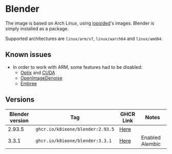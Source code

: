 # Blender
The image is based on Arch Linux, using [lopsided](https://github.com/lopsided98/archlinux-docker)'s images. Blender is simply installed as a package.

Supported architectures are `linux/arm/v7`, `linux/aarch64` and `linux/amd64`.

## Known issues
 - In order to work with ARM, some features had to be disabled:
   - [Optix](https://developer.nvidia.com/rtx/ray-tracing/optix) and [CUDA](https://developer.nvidia.com/cuda-toolkit)
   - [OpenImageDenoise](https://www.openimagedenoise.org/)
   - [Embree](https://www.embree.org/)

## Versions
| Blender version | Tag                              | GHCR Link                                                                                    | Notes           |
| --------------- | ---------------                  | ---------------                                                                              | --------------- |
| 2.93.5          | `ghcr.io/k8ieone/blender:2.93.5` | [Here](https://github.com/k8ieone/blender-docker/pkgs/container/blender/13501502?tag=2.93.5) |                 |
| 3.3.1           | `ghcr.io/k8ieone/blender:3.3.1`  | [Here](https://github.com/k8ieone/blender-docker/pkgs/container/blender/13501502?tag=3.3.1)  | Enabled Alembic |
